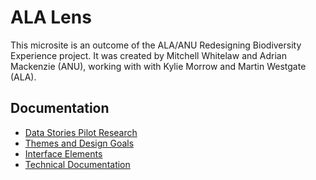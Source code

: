# ALA Lens

This microsite is an outcome of the ALA/ANU Redesigning Biodiversity Experience project. It was created by Mitchell Whitelaw and Adrian Mackenzie (ANU), working with with Kylie Morrow and Martin Westgate (ALA).


## Documentation
- [Data Stories Pilot Research](docs/ds-pilot.md)
- [Themes and Design Goals](docs/themes-goals.md)
- [Interface Elements](docs/interface-elements.md)
- [Technical Documentation](docs/components.md)